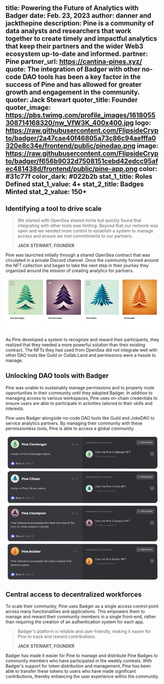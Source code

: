 title: Powering the Future of Analytics with Badger
date: Feb. 23, 2023
author: danner and jackthepine
description: Pine is a community of data analysts and researchers that work together to create timely and impactful analytics that keep their partners and the wider Web3 ecosystem up-to-date and informed. 
partner: Pine
partner_url: https://cantina-pines.xyz/
quote: The integration of Badger with other no-code DAO tools has been a key factor in the success of Pine and has allowed for greater growth and engagement in the community.
quoter: Jack Stewart
quoter_title: Founder
quoter_image: https://pbs.twimg.com/profile_images/1618055308714168320/nw_VfW3K_400x400.jpg
logo: https://raw.githubusercontent.com/FlipsideCrypto/badger/2a47cae40f46805a73c86c94aefffa0320e8c34e/frontend/public/pinedao.png
image: https://raw.githubusercontent.com/FlipsideCrypto/badger/f656b9032d7508151cebd42edcc95afec481438d/frontend/public/pine-app.png
color: #31c77f
color_dark: #022b2b
stat_1_title: Roles Defined
stat_1_value: 4+
stat_2_title: Badges Minted
stat_2_value: 150+
---
## Identifying a tool to drive scale

> We started with OpenSea shared mints but quickly found that integrating with other tools was limiting. Beyond that our network was open and we needed more control to establish a system to manage access and ensure we met commitments to our partners.
> 
> **JACK STEWART, FOUNDER**

Pine was launched initially through a shared OpenSea contract that was circulated in a private Discord channel. Once the community formed around the NFT collection and began to take the next step in their journey they organized around the mission of creating analytics for partners.

![](https://github.com/drakedanner/image-hosting/blob/main/pine-badges.png?raw=true)

As Pine developed a system to recognize and reward their participants, they realized that they needed a more powerful solution than their existing contract. The NFTs they had used from OpenSea did not integrate well with other DAO tools like Guild or Collab.Land and permissions were a hassle to manage.

## Unlocking DAO tools with Badger

Pine was unable to sustainably manage permissions and to properly route opportunities in their community until they adopted Badger. In addition to managing access to various workspaces, Pine uses on-chain credentials to ensure users are able to participate in activities tailored to their skills and interests.

Pine uses Badger alongside no-code DAO tools like Guild and JokeDAO to service analytics partners. By managing their community with these permissionless tools, Pine is able to access a global community.

![](https://github.com/drakedanner/image-hosting/blob/main/pine%20guild.png?raw=true)

## Central access to decentralized workforces
To scale their community, Pine uses Badger as a single access control point across many functionalities and applications. This empowers them to manage and reward their community members in a single front-end, rather than requiring the creation of an authentication system for each app. 
 
>  Badger's platform is reliable and user-friendly, making it easier for Pine to track and reward contributions. 
> 
> **JACK STEWART, FOUNDER**

 Badger has made it easier for Pine to manage and distribute Pine Badges to community members who have participated in the weekly contests. With Badger's support for token distribution and management, Pine has been able to transfer these tokens to users who have made significant contributions, thereby enhancing the user experience within the community. 

